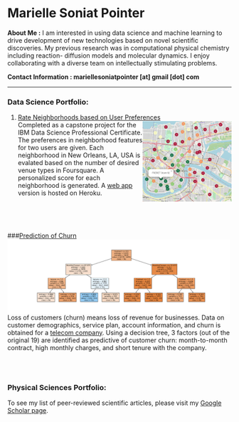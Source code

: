 # Marielle Soniat Pointer

**About Me :**
I am interested in using data science and machine learning to drive development of new technologies based on 
novel scientific discoveries. My previous research was in computational physical chemistry including reaction-
diffusion models and molecular dynamics. I enjoy collaborating with a diverse team on intellectually stimulating
problems. 

**Contact Information : mariellesoniatpointer [at] gmail [dot] com**

---

### Data Science Portfolio:
1. [Rate Neighborhoods based on User Preferences](https://mariellesp.github.io/Rate-Neighborhoods/)   
         <img src="./images/ratings02.PNG" align="right" width="200">
   Completed as a capstone project for the IBM Data Science Professional Certificate. The preferences in neighborhood features for two users are given. Each neighborhood in New Orleans, LA, USA is evalated based on the number of desired venue types in Foursquare. A personalized score for each neighborhood is generated. A [web app](https://rate-neighborhoods-app.herokuapp.com/) version is hosted on Heroku. 
<br clear="right"/> 
 
<br />
<br />

###[Prediction of Churn](https://mariellesp.github.io/Churn-DecisionTree/)
<br />
         <img src="./images/tree3.png" align="left" width="500">

   Loss of customers (churn) means loss of revenue for businesses. Data on customer demographics, service plan, account information, and churn is obtained for a [telecom company](https://www.kaggle.com/blastchar/telco-customer-churn). Using a decision tree, 3 factors (out of the original 19) are identified as predictive of customer churn: month-to-month contract, high monthly charges, and short tenure with the company. 
<br clear="left"/> 

<br />
<br />

### Physical Sciences Portfolio:
To see my list of peer-reviewed scientific articles, please visit my [Google Scholar page](https://scholar.google.com/citations?hl=en&user=F08h7FwAAAAJ&view_op=list_works&sortby=pubdate).
